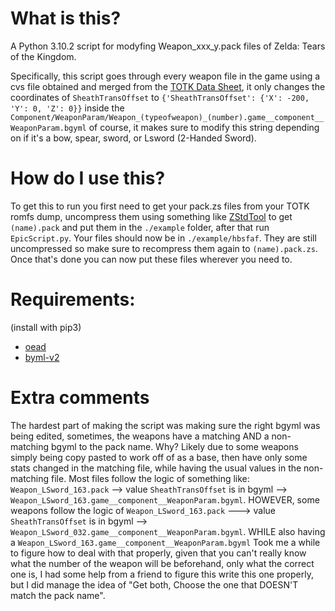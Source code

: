 # What is this?
A Python 3.10.2 script for modyfing Weapon_xxx_y.pack files of Zelda: Tears of the Kingdom.

Specifically, this script goes through every weapon file in the game using a cvs file obtained and merged from the [TOTK Data Sheet](https://docs.google.com/spreadsheets/d/18pNtDx3z-8CwGJRmlW574xbQ6VphQOkvpZhClpOEVDA/edit#gid=114269320), it only changes the coordinates of `SheathTransOffset` to `{'SheathTransOffset': {'X': -200, 'Y': 0, 'Z': 0}}` inside the `Component/WeaponParam/Weapon_(typeofweapon)_(number).game__component__WeaponParam.bgyml` of course, it makes sure to modify this string depending on if it's a bow, spear, sword, or Lsword (2-Handed Sword).

# How do I use this?
To get this to run you first need to get your pack.zs files from your TOTK romfs dump, uncompress them using something like [ZStdTool](https://github.com/TotkMods/Totk.ZStdTool) to get `(name).pack` and put them in the `./example` folder, after that run `EpicScript.py`. Your files should now be in `./example/hbsfaf`.
They are still uncompressed so make sure to recompress them again to `(name).pack.zs`. Once that's done you can now put these files wherever you need to.

# Requirements:
(install with pip3)
- [oead](https://github.com/zeldamods/oead/)
- [byml-v2](https://github.com/zeldamods/byml-v2)


# Extra comments
The hardest part of making the script was making sure the right bgyml was being edited, sometimes, the weapons have a matching AND a non-matching bgyml to the pack name.
Why? Likely due to some weapons simply being copy pasted to work off of as a base, then have only some stats changed in the matching file, while having the usual values in the non-matching file. 
Most files follow the logic of something like: `Weapon_LSword_163.pack` --> value `SheathTransOffset` is in bgyml --> `Weapon_LSword_163.game__component__WeaponParam.bgyml`. HOWEVER, some weapons follow the logic of `Weapon_LSword_163.pack` ---> value `SheathTransOffset` is in bgyml --> `Weapon_LSword_032.game__component__WeaponParam.bgyml`. WHILE also having a `Weapon_LSword_163.game__component__WeaponParam.bgyml`
Took me a while to figure how to deal with that properly, given that you can't really know what the number of the weapon will be beforehand, only what the correct one is, I had some help from a friend to figure this write this one properly, but I did manage the idea of "Get both, Choose the one that DOESN'T match the pack name".
